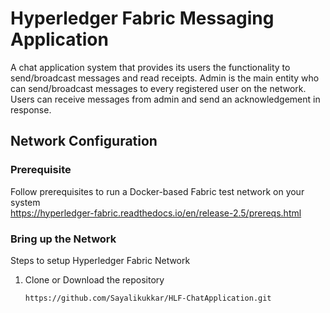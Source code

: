 # Hyperledger Fabric Messaging Application

A chat application system that provides its users the functionality to send/broadcast messages and read receipts. Admin is the main entity who can send/broadcast messages to every registered user on the network. Users can receive messages from admin and send an acknowledgement in response.

## Network Configuration

### Prerequisite

Follow prerequisites to run a Docker-based Fabric test network on your system<br/>
https://hyperledger-fabric.readthedocs.io/en/release-2.5/prereqs.html

###  Bring up the Network

Steps to setup Hyperledger Fabric Network 
1. Clone or Download the repository
   
       https://github.com/Sayalikukkar/HLF-ChatApplication.git

       





